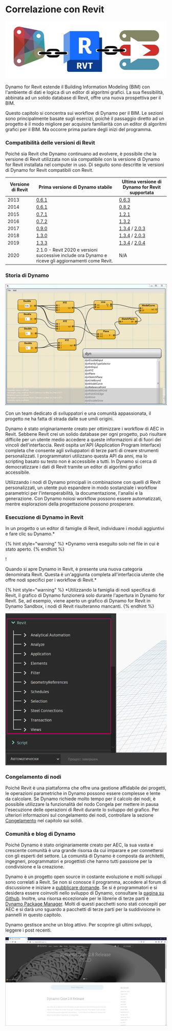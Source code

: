 # Correlazione con Revit

![](images/1/revitconnectionlink.jpg)

Dynamo for Revit estende il Building Information Modeling (BIM) con l'ambiente di dati e logica di un editor di algoritmi grafici. La sua flessibilità, abbinata ad un solido database di Revit, offre una nuova prospettiva per il BIM.

Questo capitolo si concentra sui workflow di Dynamo per il BIM. Le sezioni sono principalmente basate sugli esercizi, poiché il passaggio diretto ad un progetto è il modo migliore per acquisire familiarità con un editor di algoritmi grafici per il BIM. Ma occorre prima parlare degli inizi del programma.

### Compatibilità delle versioni di Revit

Poiché sia Revit che Dynamo continuano ad evolvere, è possibile che la versione di Revit utilizzata non sia compatibile con la versione di Dynamo for Revit installata nel computer in uso. Di seguito sono descritte le versioni di Dynamo for Revit compatibili con Revit.

| Versione di Revit | Prima versione di Dynamo stabile                                                       | Ultima versione di Dynamo for Revit supportata                                                                                                                                |
| ------------- | --------------------------------------------------------------------------------- | ---------------------------------------------------------------------------------------------------------------------------------------------------------------------- |
| 2013          | [0.6.1](http://dyn-builds-data.s3-us-west-2.amazonaws.com/DynamoInstall0.6.1.exe) | [0.6.3](http://dyn-builds-data.s3-us-west-2.amazonaws.com/DynamoInstall0.6.3.exe)                                                                                      |
| 2014          | [0.6.1](http://dyn-builds-data.s3-us-west-2.amazonaws.com/DynamoInstall0.6.1.exe) | [0.8.2](http://dyn-builds-data.s3-us-west-2.amazonaws.com/DynamoInstall0.8.2.exe)                                                                                      |
| 2015          | [0.7.1](http://dyn-builds-data.s3-us-west-2.amazonaws.com/DynamoInstall0.7.1.exe) | [1.2.1](http://dyn-builds-data.s3-us-west-2.amazonaws.com/DynamoInstall1.2.1.exe)                                                                                      |
| 2016          | [0.7.2](http://dyn-builds-data.s3-us-west-2.amazonaws.com/DynamoInstall0.7.2.exe) | [1.3.2](http://dyn-builds-data.s3-us-west-2.amazonaws.com/DynamoInstall1.3.2.exe)                                                                                      |
| 2017          | [0.9.0](http://dyn-builds-data.s3-us-west-2.amazonaws.com/DynamoInstall0.9.0.exe) | [1.3.4](http://dyn-builds-data.s3-us-west-2.amazonaws.com/DynamoInstall1.3.4.exe) / [2.0.3](https://dyn-builds-data.s3-us-west-2.amazonaws.com/DynamoInstall2.0.3.exe) |
| 2018          | [1.3.0](http://dyn-builds-data.s3-us-west-2.amazonaws.com/DynamoInstall1.3.0.exe) | [1.3.4](http://dyn-builds-data.s3-us-west-2.amazonaws.com/DynamoInstall1.3.4.exe) / [2.0.3](https://dyn-builds-data.s3-us-west-2.amazonaws.com/DynamoInstall2.0.3.exe) |
| 2019          | [1.3.3](http://dyn-builds-data.s3-us-west-2.amazonaws.com/DynamoInstall1.3.3.exe) | [1.3.4](http://dyn-builds-data.s3-us-west-2.amazonaws.com/DynamoInstall1.3.4.exe) / [2.0.4](https://dyn-builds-data.s3-us-west-2.amazonaws.com/DynamoInstall2.0.4.exe) |
| 2020         | 2.1.0 - Revit 2020 e versioni successive include ora Dynamo e riceve gli aggiornamenti come Revit.      | N/A                                                                                                                                                                    |

### Storia di Dynamo

![Cronologia](images/1/earlyScreenshot.jpg)

Con un team dedicato di sviluppatori e una comunità appassionata, il progetto ne ha fatta di strada dalle sue umili origini.

Dynamo è stato originariamente creato per ottimizzare i workflow di AEC in Revit. Sebbene Revit crei un solido database per ogni progetto, può risultare difficile per un utente medio accedere a queste informazioni al di fuori dei vincoli dell'interfaccia. Revit ospita un'API (Application Program Interface) completa che consente agli sviluppatori di terze parti di creare strumenti personalizzati. I programmatori utilizzano questa API da anni, ma lo scripting basato su testo non è accessibile a tutti. In Dynamo si cerca di democratizzare i dati di Revit tramite un editor di algoritmi grafici accessibile.

Utilizzando i nodi di Dynamo principali in combinazione con quelli di Revit personalizzati, un utente può espandere in modo sostanziale i workflow parametrici per l'interoperabilità, la documentazione, l'analisi e la generazione. Con Dynamo noiosi workflow possono essere automatizzati, mentre esplorazioni della progettazione possono prosperare.

### Esecuzione di Dynamo in Revit

In un progetto o un editor di famiglie di Revit, individuare i moduli aggiuntivi e fare clic su Dynamo.*

{% hint style="warning" %} *Dynamo verrà eseguito solo nel file in cui è stato aperto. {% endhint %}

\![](<../2_setup_for_dynamo/images/launchdynamofromrevit (1).jpg>)

Quando si apre Dynamo in Revit, è presente una nuova categoria denominata Revit. Questa è un'aggiunta completa all'interfaccia utente che offre nodi specifici per i workflow di Revit.*

{% hint style="warning" %} *Utilizzando la famiglia di nodi specifica di Revit, il grafico di Dynamo funzionerà solo durante l'apertura in Dynamo for Revit. Se, ad esempio, viene aperto un grafico di Dynamo for Revit in Dynamo Sandbox, i nodi di Revit risulteranno mancanti. {% endhint %}

![](images/1/revitconnection-runningdynamoinrevit02.jpg)

### Congelamento di nodi

Poiché Revit è una piattaforma che offre una gestione affidabile dei progetti, le operazioni parametriche in Dynamo possono essere complesse e lente da calcolare. Se Dynamo richiede molto tempo per il calcolo dei nodi, è possibile utilizzare la funzionalità del nodo Congela per mettere in pausa l'esecuzione delle operazioni di Revit durante lo sviluppo del grafico. Per ulteriori informazioni sul congelamento dei nodi, controllare la sezione [Congelamento](../essential-nodes-and-concepts/5\_geometry-for-computational-design/5-6\_solids.md#freezing) nel capitolo sui solidi.

### Comunità e blog di Dynamo

Poiché Dynamo è stato originariamente creato per AEC, la sua vasta e crescente comunità è una grande risorsa da cui imparare e per connettersi con gli esperti del settore. La comunità di Dynamo è composta da architetti, ingegneri, programmatori e progettisti che hanno tutti passione per la condivisione e la creazione.

Dynamo è un progetto open source in costante evoluzione e molti sviluppi sono correlati a Revit. Se non si conosce il programma, accedere al forum di discussione e iniziare a [pubblicare domande](http://dynamobim.org/forums/forum/dyn/). Se si è programmatori e si desidera essere coinvolti nello sviluppo di Dynamo, consultare la [pagina su Github](https://github.com/DynamoDS/Dynamo). Inoltre, una risorsa eccezionale per le librerie di terze parti è [Dynamo Package Manager](http://dynamopackages.com). Molti di questi pacchetti sono stati concepiti per AEC e si darà uno sguardo a pacchetti di terze parti per la suddivisione in pannelli in questo capitolo.

Dynamo gestisce anche un blog attivo. Per scoprire gli ultimi sviluppi, leggere i post recenti.

![Blog](images/1/blog.png)
